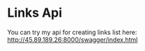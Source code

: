 # Links Api

You can try my api for creating links list here: http://45.89.189.26:8000/swagger/index.html
